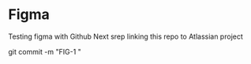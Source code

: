 # Figma

Testing figma with Github
Next srep linking this repo to Atlassian project

git commit -m "FIG-1 <message>"
